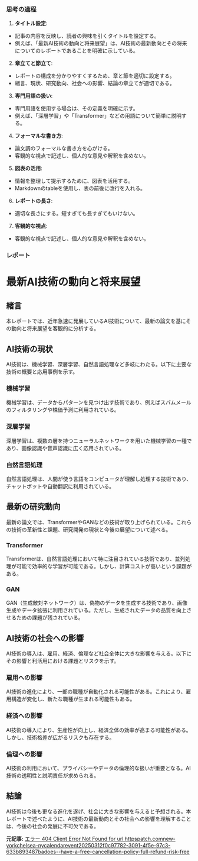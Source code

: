 ### 思考の過程

1. **タイトル設定**:
 - 記事の内容を反映し、読者の興味を引くタイトルを設定する。
 - 例えば、「最新AI技術の動向と将来展望」は、AI技術の最新動向とその将来についてのレポートであることを明確に示している。

2. **章立てと節立て**:
 - レポートの構成を分かりやすくするため、章と節を適切に設定する。
 - 緒言、現状、研究動向、社会への影響、結論の章立てが適切である。

3. **専門用語の扱い**:
 - 専門用語を使用する場合は、その定義を明確に示す。
 - 例えば、「深層学習」や「Transformer」などの用語について簡単に説明する。

4. **フォーマルな書き方**:
 - 論文調のフォーマルな書き方を心がける。
 - 客観的な視点で記述し、個人的な意見や解釈を含めない。

5. **図表の活用**:
 - 情報を整理して提示するために、図表を活用する。
 - Markdownのtableを使用し、表の前後に改行を入れる。

6. **レポートの長さ**:
 - 適切な長さにする。短すぎても長すぎてもいけない。

7. **客観的な視点**:
 - 客観的な視点で記述し、個人的な意見や解釈を含めない。

### レポート

# 最新AI技術の動向と将来展望

## 緒言

本レポートでは、近年急速に発展しているAI技術について、最新の論文を基にその動向と将来展望を客観的に分析する。

## AI技術の現状

AI技術は、機械学習、深層学習、自然言語処理など多岐にわたる。以下に主要な技術の概要と応用事例を示す。

### 機械学習
機械学習は、データからパターンを見つけ出す技術であり、例えばスパムメールのフィルタリングや株価予測に利用されている。

### 深層学習
深層学習は、複数の層を持つニューラルネットワークを用いた機械学習の一種であり、画像認識や音声認識に広く応用されている。

### 自然言語処理
自然言語処理は、人間が使う言語をコンピュータが理解し処理する技術であり、チャットボットや自動翻訳に利用されている。

## 最新の研究動向

最新の論文では、TransformerやGANなどの技術が取り上げられている。これらの技術の革新性と課題、研究開発の現状と今後の展望について述べる。

### Transformer
Transformerは、自然言語処理において特に注目されている技術であり、並列処理が可能で効率的な学習が可能である。しかし、計算コストが高いという課題がある。

### GAN
GAN（生成敵対ネットワーク）は、偽物のデータを生成する技術であり、画像生成やデータ拡張に利用されている。ただし、生成されたデータの品質を向上させるための課題が残されている。

## AI技術の社会への影響

AI技術の導入は、雇用、経済、倫理など社会全体に大きな影響を与える。以下にその影響と利活用における課題とリスクを示す。

### 雇用への影響
AI技術の進化により、一部の職種が自動化される可能性がある。これにより、雇用構造が変化し、新たな職種が生まれる可能性もある。

### 経済への影響
AI技術の導入により、生産性が向上し、経済全体の効率が高まる可能性がある。しかし、技術格差が広がるリスクも存在する。

### 倫理への影響
AI技術の利用において、プライバシーやデータの倫理的な扱いが重要となる。AI技術の透明性と説明責任が求められる。

## 結論

AI技術は今後も更なる進化を遂げ、社会に大きな影響を与えると予想される。本レポートで述べたように、AI技術の最新動向とその社会への影響を理解することは、今後の社会の発展に不可欠である。

**元記事:** [エラー 404 Client Error Not Found for url httpspatch.comnew-yorkchelsea-nycalendarevent20250312f0c97782-3091-4f5e-97c3-633b893487badoes--have-a-free-cancellation-policy-full-refund-risk-free](https://patch.com/new-york/chelsea-ny/calendar/event/20250312/f0c97782-3091-4f5e-97c3-633b893487ba/does--have-a-free-cancellation-policy-full-refund-risk-free)
